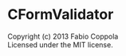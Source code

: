 CFormValidator
==============

<p>Copyright (c) 2013 Fabio Coppola<br>
Licensed under the MIT license.</p>
